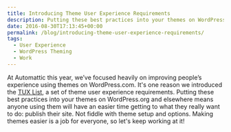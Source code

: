```yaml
---
title: Introducing Theme User Experience Requirements
description: Putting these best practices into your themes on WordPress.org and elsewhere means anyone using them will have an easier time getting to what they really want to do.
date: 2016-08-30T17:13:45+00:00
permalink: /blog/introducing-theme-user-experience-requirements/
tags:
  - User Experience
  - WordPress Theming
  - Work
---
```


At Automattic this year, we’ve focused heavily on improving people’s experience using themes on WordPress.com. It's one reason we introduced the [TUX List](https://themeshaper.com/2016/08/30/theme-user-experience-requirements/), a set of theme user experience requirements. Putting these best practices into your themes on WordPress.org and elsewhere means anyone using them will have an easier time getting to what they really want to do: publish their site. Not fiddle with theme setup and options. Making themes easier is a job for everyone, so let's keep working at it!
